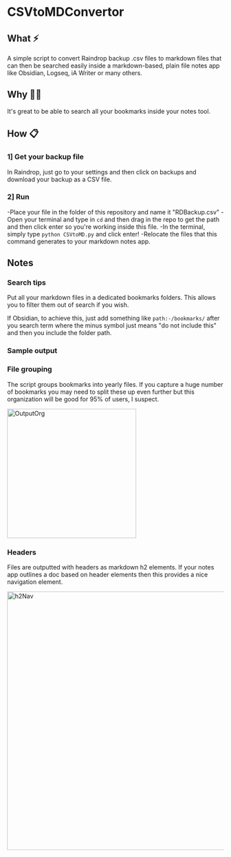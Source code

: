 # CSVtoMDConvertor

## What ⚡
A simple script to convert Raindrop backup .csv files to markdown files that can then be searched easily inside a markdown-based, plain file notes app like Obsidian, Logseq, iA Writer or many others. 

## Why 🤷‍♂️
It's great to be able to search all your bookmarks inside your notes tool. 

## How 📋
### 1] Get your backup file
In Raindrop, just go to your settings and then click on backups and download your backup as a CSV file. 

### 2] Run
-Place your file in the folder of this repository and name it "RDBackup.csv"
-Open your terminal and type in `cd` and then drag in the repo to get the path and then click enter so you're working inside this file. 
-In the terminal, simply type `python CSVtoMD.py` and click enter!
-Relocate the files that this command generates to your markdown notes app. 

## Notes

### Search tips
Put all your markdown files in a dedicated bookmarks folders. This allows you to filter them out of search if you wish. 

If Obsidian, to achieve this, just add something like `path:-/bookmarks/` after you search term where the minus symbol just means "do not include this" and then you include the folder path. 

### Sample output

### File grouping
The script groups bookmarks into yearly files. If you capture a huge number of bookmarks you may need to split these up even further but this organization will be good for 95% of users, I suspect. 

<img width="300" alt="OutputOrg" src="https://github.com/ReessKennedy/CSVtoMDConvert/assets/3970267/29354036-ea31-4347-9d35-be38420fe4fa">

### Headers
Files are outputted with headers as markdown h2 elements. If your notes app outlines a doc based on header elements then this provides a nice navigation element. 

<img width="600" alt="h2Nav" src="https://github.com/ReessKennedy/CSVtoMDConvert/assets/3970267/83a5a233-e85d-4401-9e49-49154ffa4d9f">


